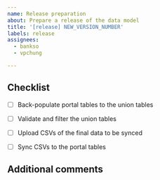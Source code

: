 ```yaml
---
name: Release preparation
about: Prepare a release of the data model
title: '[release] NEW_VERSION_NUMBER'
labels: release
assignees: 
  - bankso
  - vpchung

---
```


## Checklist
- [ ] Back-populate portal tables to the union tables
- [ ] Validate and filter the union tables
- [ ] Upload CSVs of the final data to be synced
- [ ] Sync CSVs to the portal tables
 

 ## Additional comments
